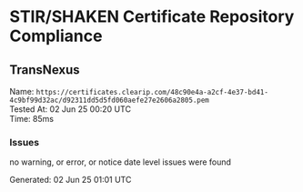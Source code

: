 # STIR/SHAKEN Certificate Repository Compliance

## TransNexus

Name: `https://certificates.clearip.com/48c90e4a-a2cf-4e37-bd41-4c9bf99d32ac/d92311dd5d5fd060aefe27e2606a2805.pem`\
Tested At: 02 Jun 25 00:20 UTC\
Time: 85ms

### Issues

no warning, or error, or notice date level issues were found

Generated: 02 Jun 25 01:01 UTC